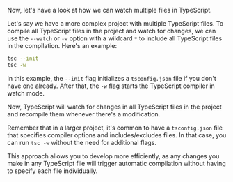 Now, let's have a look at how we can watch multiple files in TypeScript.

Let's say we have a more complex project with multiple TypeScript files. To compile all TypeScript files in the project and watch for changes, we can use the `--watch` or `-w` option with a wildcard `*` to include all TypeScript files in the compilation. Here's an example:

```bash
tsc --init
tsc -w
```

In this example, the `--init` flag initializes a `tsconfig.json` file if you don't have one already. After that, the `-w` flag starts the TypeScript compiler in watch mode.

Now, TypeScript will watch for changes in all TypeScript files in the project and recompile them whenever there's a modification.

Remember that in a larger project, it's common to have a `tsconfig.json` file that specifies compiler options and includes/excludes files. In that case, you can run `tsc -w` without the need for additional flags.

This approach allows you to develop more efficiently, as any changes you make in any TypeScript file will trigger automatic compilation without having to specify each file individually.
